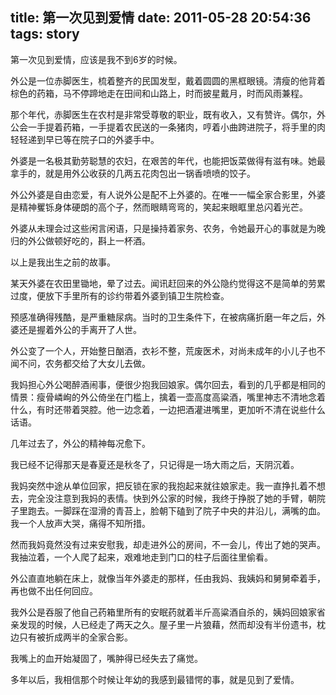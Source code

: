 title: 第一次见到爱情
date: 2011-05-28 20:54:36
tags: story
---
第一次见到爱情，应该是我不到6岁的时候。

<!-- more -->

外公是一位赤脚医生，梳着整齐的民国发型，戴着圆圆的黑框眼镜。清瘦的他背着棕色的药箱，马不停蹄地走在田间和山路上，时而披星戴月，时而风雨兼程。

那个年代，赤脚医生在农村是非常受尊敬的职业，既有收入，又有赞许。偶尔，外公会一手提着药箱，一手提着农民送的一条猪肉，哼着小曲跨进院子，将手里的肉轻轻递到早已等在院子口的外婆手中。

外婆是一名极其勤劳聪慧的农妇，在艰苦的年代，也能把饭菜做得有滋有味。她最拿手的，就是用外公收获的几两五花肉包出一锅香喷喷的饺子。

外公外婆是自由恋爱，有人说外公是配不上外婆的。在唯一一幅全家合影里，外婆是精神矍铄身体硬朗的高个子，然而眼睛弯弯的，笑起来眼眶里总闪着光芒。

外婆从未理会过这些闲言闲语，只是操持着家务、农务，令她最开心的事就是为晚归的外公做顿好吃的，斟上一杯酒。

以上是我出生之前的故事。

某天外婆在农田里锄地，晕了过去。闻讯赶回来的外公隐约觉得这不是简单的劳累过度，便放下手里所有的诊约带着外婆到镇卫生院检查。

预感准确得残酷，是严重糖尿病。当时的卫生条件下，在被病痛折磨一年之后，外婆还是握着外公的手离开了人世。

外公变了一个人，开始整日酗酒，衣衫不整，荒废医术，对尚未成年的小儿子也不闻不问，农务都交给了大女儿去做。

我妈担心外公喝醉酒闹事，便很少抱我回娘家。偶尔回去，看到的几乎都是相同的情景：瘦骨嶙峋的外公倚坐在门槛上，擒着一壶高度高粱酒，嘴里神志不清地念着什么，有时还带着哭腔。他一边念着，一边把酒灌进嘴里，更加听不清在说些什么话语。

几年过去了，外公的精神每况愈下。

我已经不记得那天是春夏还是秋冬了，只记得是一场大雨之后，天阴沉着。

我妈突然中途从单位回家，把反锁在家的我抱起来就往娘家走。我一直挣扎着不想去，完全没注意到我妈的表情。快到外公家的时候，我终于挣脱了她的手臂，朝院子里跑去。一脚踩在湿滑的青苔上，脸朝下磕到了院子中央的井沿儿，满嘴的血。我一个人放声大哭，痛得不知所措。

然而我妈竟然没有过来安慰我，却走进外公的房间，不一会儿，传出了她的哭声。我抽泣着，一个人爬了起来，艰难地走到门口的柱子后面往里偷看。

外公直直地躺在床上，就像当年外婆走的那样，任由我妈、我姨妈和舅舅牵着手，再也做不出任何回应。

我外公是吞服了他自己药箱里所有的安眠药就着半斤高粱酒自杀的，姨妈回娘家省亲发现的时候，人已经走了两天之久。屋子里一片狼藉，然而却没有半份遗书，枕边只有被折成两半的全家合影。

我嘴上的血开始凝固了，嘴肿得已经失去了痛觉。

多年以后，我相信那个时候让年幼的我感到最错愕的事，就是见到了爱情。
